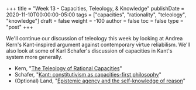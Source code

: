 +++
title = "Week 13 - Capacities, Teleology, & Knowledge"
publishDate = 2020-11-10T00:00:00-05:00
tags = ["capacities", "rationality", "teleology", "knowledge"]
draft = false
weight = -100
author = false
toc = false
type = "post"
+++

We'll continue our discussion of teleology this week by looking at Andrea Kern's
Kant-inspired argument against contemporary virtue reliabilism. We'll also look at
some of Karl Schafer's discussion of capacities in Kant's system more generally.

-   Kern, "[The Teleology of Rational Capacities](/materials/readings/kern-knowledge.pdf)"
-   Schafer, "[Kant: constitutivism as capacities-first philosophy](/materials/readings/schafer-capacities.pdf)"
-   (Optional) Land, "[Epistemic agency and the self-knowledge of reason](/materials/readings/land-faculties.pdf)"

